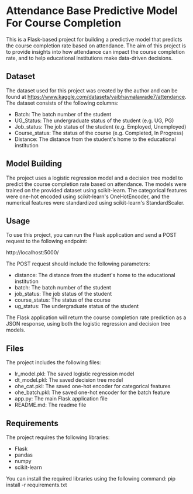 # Attendance Base Predictive Model For Course Completion

This is a Flask-based project for building a predictive model that predicts the course completion rate based on attendance. The aim of this project is to provide insights into how attendance can impact the course completion rate, and to help educational institutions make data-driven decisions.

## Dataset

The dataset used for this project was created by the author and can be found at https://www.kaggle.com/datasets/vaibhavnalawade7/attendance. The dataset consists of the following columns:

- Batch: The batch number of the student
- UG_Status: The undergraduate status of the student (e.g. UG, PG)
- Job_status: The job status of the student (e.g. Employed, Unemployed)
- Course_status: The status of the course (e.g. Completed, In Progress)
- Distance: The distance from the student's home to the educational institution

## Model Building

The project uses a logistic regression model and a decision tree model to predict the course completion rate based on attendance. The models were trained on the provided dataset using scikit-learn. The categorical features were one-hot encoded using scikit-learn's OneHotEncoder, and the numerical features were standardized using scikit-learn's StandardScaler.

## Usage

To use this project, you can run the Flask application and send a POST request to the following endpoint:

http://localhost:5000/


The POST request should include the following parameters:

- distance: The distance from the student's home to the educational institution
- batch: The batch number of the student
- job_status: The job status of the student
- course_status: The status of the course
- ug_status: The undergraduate status of the student

The Flask application will return the course completion rate prediction as a JSON response, using both the logistic regression and decision tree models.

## Files

The project includes the following files:

- lr_model.pkl: The saved logistic regression model
- dt_model.pkl: The saved decision tree model
- ohe_cat.pkl: The saved one-hot encoder for categorical features
- ohe_batch.pkl: The saved one-hot encoder for the batch feature
- app.py: The main Flask application file
- README.md: The readme file

## Requirements

The project requires the following libraries:

- Flask
- pandas
- numpy
- scikit-learn

You can install the required libraries using the following command:
pip install -r requirements.txt


